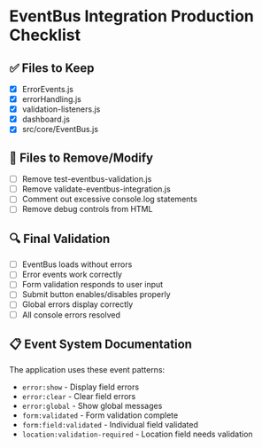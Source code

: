 # EventBus Integration Production Checklist

## ✅ Files to Keep
- [x] ErrorEvents.js
- [x] errorHandling.js  
- [x] validation-listeners.js
- [x] dashboard.js
- [x] src/core/EventBus.js

## 🧹 Files to Remove/Modify
- [ ] Remove test-eventbus-validation.js
- [ ] Remove validate-eventbus-integration.js
- [ ] Comment out excessive console.log statements
- [ ] Remove debug controls from HTML

## 🔍 Final Validation
- [ ] EventBus loads without errors
- [ ] Error events work correctly
- [ ] Form validation responds to user input
- [ ] Submit button enables/disables properly
- [ ] Global errors display correctly
- [ ] All console errors resolved

## 📋 Event System Documentation
The application uses these event patterns:
- `error:show` - Display field errors
- `error:clear` - Clear field errors  
- `error:global` - Show global messages
- `form:validated` - Form validation complete
- `form:field:validated` - Individual field validated
- `location:validation-required` - Location field needs validation